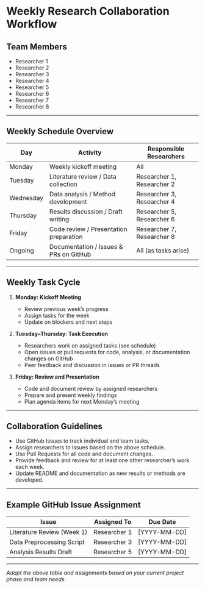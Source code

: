 # Weekly Research Collaboration Workflow

## Team Members
- Researcher 1
- Researcher 2
- Researcher 3
- Researcher 4
- Researcher 5
- Researcher 6
- Researcher 7
- Researcher 8

---

## Weekly Schedule Overview

| Day         | Activity                                  | Responsible Researchers       |
|-------------|-------------------------------------------|------------------------------|
| Monday      | Weekly kickoff meeting                    | All                          |
| Tuesday     | Literature review / Data collection       | Researcher 1, Researcher 2   |
| Wednesday   | Data analysis / Method development        | Researcher 3, Researcher 4   |
| Thursday    | Results discussion / Draft writing        | Researcher 5, Researcher 6   |
| Friday      | Code review / Presentation preparation    | Researcher 7, Researcher 8   |
| Ongoing     | Documentation / Issues & PRs on GitHub    | All (as tasks arise)         |

---

## Weekly Task Cycle

1. **Monday: Kickoff Meeting**
   - Review previous week’s progress
   - Assign tasks for the week
   - Update on blockers and next steps

2. **Tuesday–Thursday: Task Execution**
   - Researchers work on assigned tasks (see schedule)
   - Open issues or pull requests for code, analysis, or documentation changes on GitHub
   - Peer feedback and discussion in issues or PR threads

3. **Friday: Review and Presentation**
   - Code and document review by assigned researchers
   - Prepare and present weekly findings
   - Plan agenda items for next Monday’s meeting

---

## Collaboration Guidelines

- Use GitHub Issues to track individual and team tasks.
- Assign researchers to issues based on the above schedule.
- Use Pull Requests for all code and document changes.
- Provide feedback and review for at least one other researcher’s work each week.
- Update README and documentation as new results or methods are developed.

---

## Example GitHub Issue Assignment

| Issue                         | Assigned To   | Due Date    |
|-------------------------------|--------------|-------------|
| Literature Review (Week 1)    | Researcher 1 | [YYYY-MM-DD]|
| Data Preprocessing Script     | Researcher 3 | [YYYY-MM-DD]|
| Analysis Results Draft        | Researcher 5 | [YYYY-MM-DD]|

---

*Adapt the above table and assignments based on your current project phase and team needs.*
